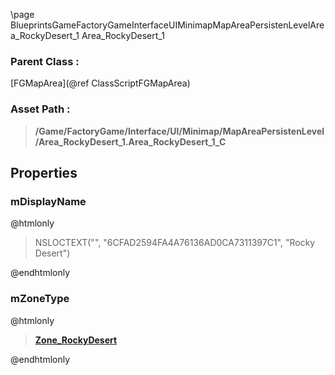 \page BlueprintsGameFactoryGameInterfaceUIMinimapMapAreaPersistenLevelArea_RockyDesert_1 Area_RockyDesert_1
### Parent Class :
[FGMapArea](@ref ClassScriptFGMapArea)
### Asset Path :
<b><blockquote>/Game/FactoryGame/Interface/UI/Minimap/MapAreaPersistenLevel/Area_RockyDesert_1.Area_RockyDesert_1_C</blockquote></b>
## Properties

### mDisplayName
@htmlonly
<blockquote>NSLOCTEXT("", "6CFAD2594FA4A76136AD0CA7311397C1", "Rocky Desert")</blockquote>
@endhtmlonly

### mZoneType
@htmlonly
<b><a href="_blueprints_game_factory_game-shared_audio_music_zone__rocky_desert.html"><blockquote>Zone_RockyDesert</blockquote></a></b>
@endhtmlonly


